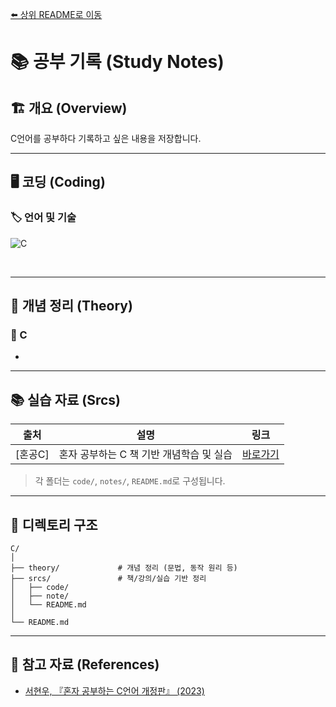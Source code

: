 [⬅️ 상위 README로 이동](../README.md)

# 📚 공부 기록 (Study Notes)

## 🏗 개요 (Overview)

C언어를 공부하다 기록하고 싶은 내용을 저장합니다.

---

## 🖥️ 코딩 (Coding)

### 🏷 언어 및 기술
<!-- https://simpleicons.org/ <= icon -->

![C](https://img.shields.io/badge/c-%2300599C.svg?style=for-the-badge&logo=c&logoColor=white)

<br/>

---

## 📖 개념 정리 (Theory)

### 🎨 C

* []()

---

## 📚 실습 자료 (Srcs)

| 출처     | 설명               | 링크                     |
| ------ | ---------------- | ---------------------- |
| [혼공C] | 혼자 공부하는 C 책 기반 개념학습 및 실습 | [바로가기](./srcs/hongongC/) |

> 각 폴더는 `code/`, `notes/`, `README.md`로 구성됩니다.

---

## 📁 디렉토리 구조

```
C/
│
├── theory/             # 개념 정리 (문법, 동작 원리 등)
├── srcs/               # 책/강의/실습 기반 정리
│   ├── code/
│   ├── note/
│   └── README.md
│
└── README.md
```

---

## 📌 참고 자료 (References)

* [서현우, 『혼자 공부하는 C언어 개정판』 (2023)]()
